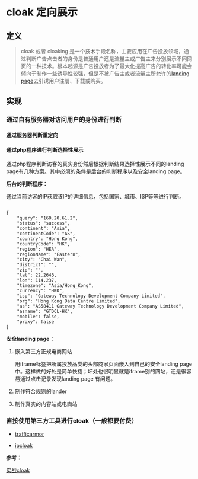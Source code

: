 # cloak 定向展示

## 定义

> cloak 或者 cloaking 是一个技术手段名称，主要应用在广告投放领域，通过判断广告点击者的身份是普通用户还是流量主或广告主来分别展示不同网页的一种技术。根本起源是广告投放者为了最大化提高广告的转化率可能会倾向于制作一些诱导性较强，但是不被广告主或者流量主所允许的[landing page]()去引诱用户注册、下载或购买。

## 实现

### 通过自有服务器对访问用户的身份进行判断

#### 通过服务器判断重定向


#### 通过php程序进行判断选择性展示

通过php程序判断访客的真实身份然后根据判断结果选择性展示不同的landing page有几种方案。其中必须的条件是后台的判断程序以及安全landing page。

**后台的判断程序：** 

通过当前访客的IP获取该IP的详细信息，包括国家、城市、ISP等等进行判断。

```

{
    "query": "160.20.61.2",
    "status": "success",
    "continent": "Asia",
    "continentCode": "AS",
    "country": "Hong Kong",
    "countryCode": "HK",
    "region": "HEA",
    "regionName": "Eastern",
    "city": "Chai Wan",
    "district": "",
    "zip": "",
    "lat": 22.2646,
    "lon": 114.237,
    "timezone": "Asia/Hong_Kong",
    "currency": "HKD",
    "isp": "Gateway Technology Development Company Limited",
    "org": "Hong Kong Data Centre Limited",
    "as": "AS58411 Gateway Technology Development Company Limited",
    "asname": "GTDCL-HK",
    "mobile": false,
    "proxy": false
}

```


**安全landing page：**

1. 嵌入第三方正规电商网站

    用iframe标签把所属投放品类的头部商家页面嵌入到自己的安全landing page 中。这样做的好处是简单快捷；坏处也很明显就是iframe别的网站，还是很容易通过点击记录发现landing page 有问题。

2. 制作符合规则的lander

    

3. 制作真实的内容站或电商站




### 直接使用第三方工具进行cloak（一般都要付费）

- [trafficarmor](https://trafficarmor.com/amember/signup/paypal)

- [ipcloak](https://www.ipcloak.com/)



**参考：**

[实战cloak](https://cuihuanghuang.com/post/667.html)